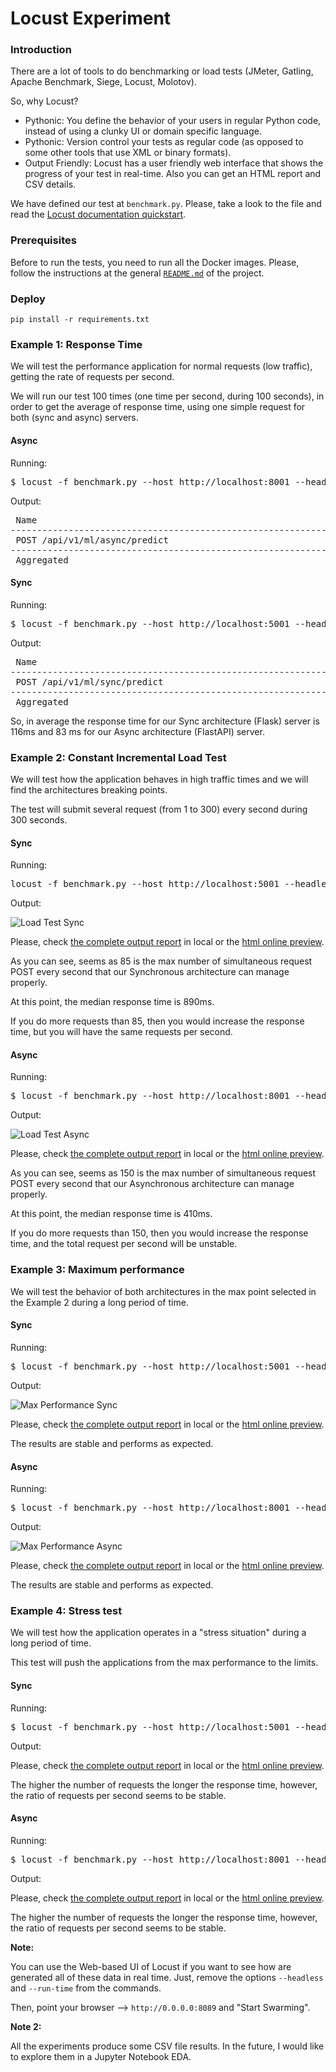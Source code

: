 # Locust Experiment


### Introduction

There are a lot of tools to do benchmarking or load tests (JMeter, Gatling, Apache Benchmark, Siege, Locust, Molotov).

So, why Locust?

* Pythonic: You define the behavior of your users in regular Python code, instead of using a clunky UI or domain specific language.
* Pythonic: Version control your tests as regular code (as opposed to some other tools that use XML or binary formats).
* Output Friendly: Locust has a user friendly web interface that shows the progress of your test in real-time. Also you can get an HTML report and CSV details.

We have defined our test at `benchmark.py`. Please, take a look to the file and read the [Locust documentation quickstart](https://docs.locust.io/en/stable/quickstart.html).


### Prerequisites

Before to run the tests, you need to run all the Docker images. Please, follow the instructions at the general [`README.md`](../../README.md) of the project.


### Deploy

```
pip install -r requirements.txt
```


### Example 1: Response Time

We will test the performance application for normal requests (low traffic), getting the rate of requests per second.

We will run our test 100 times (one time per second, during 100 seconds), in order to get the average of response time, using one simple request for both (sync and async) servers.

#### Async

Running:
<pre>
$ locust -f benchmark.py --host http://localhost:8001 --headless --users 1 --spawn-rate 1 --run-time 100s --html output/response_time_async.html --csv=output/response_time_async ApiAsyncUser
</pre>

Output:
<pre>
 Name                                                          # reqs      # fails  |     Avg     Min     Max  Median  |   req/s failures/s
--------------------------------------------------------------------------------------------------------------------------------------------
 POST /api/v1/ml/async/predict                                    100     0(0.00%)  |      83      55     111      87  |    1.01    0.00
--------------------------------------------------------------------------------------------------------------------------------------------
 Aggregated                                                       100     0(0.00%)  |      83      55     111      87  |    1.01    0.00
</pre>

#### Sync

Running:
<pre>
$ locust -f benchmark.py --host http://localhost:5001 --headless --users 1 --spawn-rate 1 --run-time 100s --html output/response_time_sync.html --csv=output/response_time_sync ApiSyncUser
</pre>


Output:
<pre>
 Name                                                          # reqs      # fails  |     Avg     Min     Max  Median  |   req/s failures/s
--------------------------------------------------------------------------------------------------------------------------------------------
 POST /api/v1/ml/sync/predict                                     100     0(0.00%)  |     116     102     127     120  |    1.01    0.00
--------------------------------------------------------------------------------------------------------------------------------------------
 Aggregated                                                       100     0(0.00%)  |     116     102     127     120  |    1.01    0.00
</pre>

So, in average the response time for our Sync architecture (Flask) server is 116ms and 83 ms for our Async architecture (FlastAPI) server.


### Example 2: Constant Incremental Load Test

We will test how the application behaves in high traffic times and we will find the architectures breaking points.

The test will submit several request (from 1 to 300) every second during 300 seconds.

#### Sync

Running:

<pre>
locust -f benchmark.py --host http://localhost:5001 --headless --users 300 --spawn-rate 1 --run-time 300s --html output/load_test_sync.html --csv=output/load_test_sync ApiSyncUser
</pre>

Output:

![Load Test Sync](../../doc/load_test_sync.png)

Please, check [the complete output report](output/load_test_sync.html) in local or the [html online preview](https://htmlpreview.github.io/?https://github.com/bukosabino/scoring-handler/blob/main/benchmark/experiment3-benchmarking-locust/output/load_test_sync.html).

As you can see, seems as 85 is the max number of simultaneous request POST every second that our Synchronous architecture can manage properly.

At this point, the median response time is 890ms.

If you do more requests than 85, then you would increase the response time, but you will have the same requests per second.

#### Async

Running:

<pre>
$ locust -f benchmark.py --host http://localhost:8001 --headless --users 300 --spawn-rate 1 --run-time 300s --html output/load_test_async.html --csv=output/load_test_async ApiAsyncUser
</pre>

Output:

![Load Test Async](../../doc/load_test_async.png)

Please, check [the complete output report](output/load_test_async.html) in local or the [html online preview](https://htmlpreview.github.io/?https://github.com/bukosabino/scoring-handler/blob/main/benchmark/experiment3-benchmarking-locust/output/load_test_async.html).

As you can see, seems as 150 is the max number of simultaneous request POST every second that our Asynchronous architecture can manage properly.

At this point, the median response time is 410ms.

If you do more requests than 150, then you would increase the response time, and the total request per second will be unstable.


### Example 3: Maximum performance

We will test the behavior of both architectures in the max point selected in the Example 2 during a long period of time.

#### Sync

Running:

<pre>
$ locust -f benchmark.py --host http://localhost:5001 --headless --users 85 --spawn-rate 85 --run-time 300s --html output/max_performance_sync.html --csv=output/max_performance_sync ApiSyncUser
</pre>

Output:

![Max Performance Sync](../../doc/max_performance_sync.png)

Please, check [the complete output report](output/max_performance_sync.html) in local or the [html online preview](https://htmlpreview.github.io/?https://github.com/bukosabino/scoring-handler/blob/main/benchmark/experiment3-benchmarking-locust/output/max_performance_sync.html).

The results are stable and performs as expected.

#### Async

Running:

<pre>
$ locust -f benchmark.py --host http://localhost:8001 --headless --users 150 --spawn-rate 150 --run-time 300s --html output/max_performance_async.html --csv=output/max_performance_async ApiAsyncUser
</pre>

Output:

![Max Performance Async](../../doc/max_performance_async.png)

Please, check [the complete output report](output/max_performance_async.html) in local or the [html online preview](https://htmlpreview.github.io/?https://github.com/bukosabino/scoring-handler/blob/main/benchmark/experiment3-benchmarking-locust/output/max_performance_async.html).

The results are stable and performs as expected.


### Example 4: Stress test

We will test how the application operates in a "stress situation" during a long period of time.

This test will push the applications from the max performance to the limits.

#### Sync

Running:

<pre>
$ locust -f benchmark.py --host http://localhost:5001 --headless --users 500 --spawn-rate 5 --run-time 100s --html output/stress_test_sync.html --csv=output/stress_test_sync ApiSyncUser
</pre>

Output:

Please, check [the complete output report](output/stress_test_sync.html) in local or the [html online preview](https://htmlpreview.github.io/?https://github.com/bukosabino/scoring-handler/blob/main/benchmark/experiment3-benchmarking-locust/output/stress_test_async.html).

The higher the number of requests the longer the response time, however, the ratio of requests per second seems to be stable.

#### Async

Running:

<pre>
$ locust -f benchmark.py --host http://localhost:8001 --headless --users 500 --spawn-rate 5 --run-time 100s --html output/stress_test_async.html --csv=output/stress_test_async ApiAsyncUser
</pre>

Output:

Please, check [the complete output report](output/stress_test_async.html) in local or the [html online preview](https://htmlpreview.github.io/?https://github.com/bukosabino/scoring-handler/blob/main/benchmark/experiment3-benchmarking-locust/output/stress_test_sync.html).

The higher the number of requests the longer the response time, however, the ratio of requests per second seems to be stable.

**Note:** 

You can use the Web-based UI of Locust if you want to see how are generated all of these data in real time. Just, remove the options `--headless` and `--run-time` from the commands.

Then, point your browser --> `http://0.0.0.0:8089` and "Start Swarming".

**Note 2:** 

All the experiments produce some CSV file results. In the future, I would like to explore them in a Jupyter Notebook EDA.
